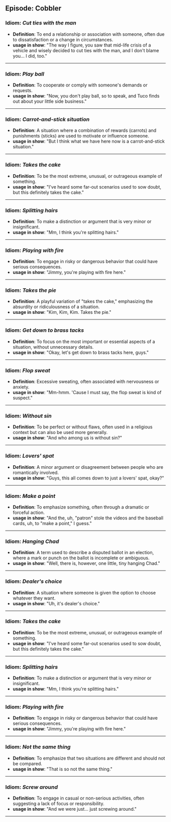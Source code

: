 ## Episode: Cobbler

### Idiom: *Cut ties with the man*
- **Definition**: To end a relationship or association with someone, often due to dissatisfaction or a change in circumstances.
- **usage in show**: "The way I figure, you saw that mid-life crisis of a vehicle and wisely decided ‭to cut ties with the man, and I don't blame you... I did, too."
---

### Idiom: *Play ball*
- **Definition**: To cooperate or comply with someone's demands or requests.
- **usage in show**: "Now, you don't play ball, so to speak, and Tuco finds out about your little side business."
---

### Idiom: *Carrot-and-stick situation*
- **Definition**: A situation where a combination of rewards (carrots) and punishments (sticks) are used to motivate or influence someone.
- **usage in show**: "But I think what we have here now is a carrot-and-stick situation."
---

### Idiom: *Takes the cake*
- **Definition**:  To be the most extreme, unusual, or outrageous example of something.
- **usage in show**: "I've heard some far-out scenarios used to sow doubt, but this definitely takes the cake."
---

### Idiom: *Splitting hairs*
- **Definition**: To make a distinction or argument that is very minor or insignificant.
- **usage in show**: "Mm, I think you're splitting hairs."
---

### Idiom: *Playing with fire*
- **Definition**: To engage in risky or dangerous behavior that could have serious consequences.
- **usage in show**: "Jimmy, ‭you're playing with fire here."
---

### Idiom: *Takes the pie*
- **Definition**: A playful variation of "takes the cake," emphasizing the absurdity or ridiculousness of a situation.
- **usage in show**: "Kim, Kim, Kim. Takes the pie."
---

### Idiom: *Get down to brass tacks*
- **Definition**: To focus on the most important or essential aspects of a situation, without unnecessary details.
- **usage in show**: "Okay, let's get down to brass tacks here, guys."
---

### Idiom: *Flop sweat*
- **Definition**: Excessive sweating, often associated with nervousness or anxiety.
- **usage in show**: "Mm-hmm. 'Cause I must say, the flop sweat is kind of suspect."
---

### Idiom: *Without sin*
- **Definition**:  To be perfect or without flaws, often used in a religious context but can also be used more generally.
- **usage in show**: "And who among us is without sin?"
---

### Idiom: *Lovers' spat*
- **Definition**: A minor argument or disagreement between people who are romantically involved.
- **usage in show**: "Guys, this all comes down to just a lovers' spat, okay?"
---

### Idiom: *Make a point*
- **Definition**: To emphasize something, often through a dramatic or forceful action.
- **usage in show**: "And the, uh, "patron" stole the videos and the baseball cards, uh, to "make a point," I guess."
---

### Idiom: *Hanging Chad*
- **Definition**: A term used to describe a disputed ballot in an election, where a mark or punch on the ballot is incomplete or ambiguous.  
- **usage in show**: "Well, there is, however, one little, tiny hanging Chad."
---

### Idiom: *Dealer's choice*
- **Definition**: A situation where someone is given the option to choose whatever they want.
- **usage in show**: "Uh, it's dealer's choice."
---

### Idiom: *Takes the cake*
- **Definition**: To be the most extreme, unusual, or outrageous example of something.
- **usage in show**: "I've heard some far-out scenarios used to sow doubt, but this definitely takes the cake." 
---

### Idiom: *Splitting hairs*
- **Definition**: To make a distinction or argument that is very minor or insignificant.
- **usage in show**: "Mm, I think you're splitting hairs."
---

### Idiom: *Playing with fire*
- **Definition**: To engage in risky or dangerous behavior that could have serious consequences.
- **usage in show**: "Jimmy, ‭you're playing with fire here." 
---

### Idiom: *Not the same thing*
- **Definition**:  To emphasize that two situations are different and should not be compared.
- **usage in show**: "That is so not the same thing."
---

### Idiom: *Screw around*
- **Definition**: To engage in casual or non-serious activities, often suggesting a lack of focus or responsibility.
- **usage in show**: "And we were just... just screwing around."
---

